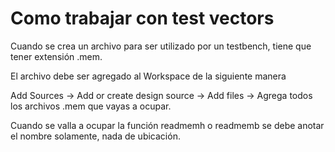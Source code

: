 # Como trabajar con test vectors

Cuando se crea un archivo para ser utilizado por un testbench, tiene que tener extensión .mem.

El archivo debe ser agregado al Workspace de la siguiente manera

Add Sources -> Add or create design source -> Add files -> Agrega todos los archivos .mem que vayas a ocupar.

Cuando se valla a ocupar la función readmemh o readmemb se debe anotar el nombre solamente, nada de ubicación.

